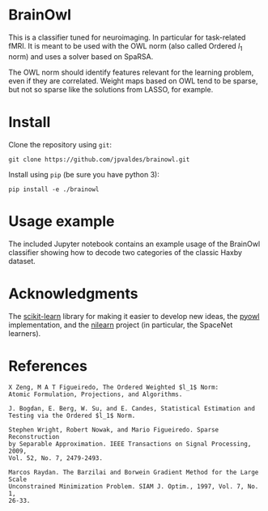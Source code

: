 # BrainOwl

This is a classifier tuned for neuroimaging. In particular for task-related
fMRI. It is meant to be used with the OWL norm (also called Ordered $l_1$ norm)
and uses a solver based on SpaRSA.

The OWL norm should identify features relevant for the learning problem, even if
they are correlated. Weight maps based on OWL tend to be sparse, but not so
sparse like the solutions from LASSO, for example.

# Install

Clone the repository using `git`:

``` {.bash}
git clone https://github.com/jpvaldes/brainowl.git
```

Install using `pip` (be sure you have python 3):

``` {.bash}
pip install -e ./brainowl
```

# Usage example

The included Jupyter notebook contains an example usage of the BrainOwl classifier showing
how to decode two categories of the classic Haxby dataset.

# Acknowledgments

The [scikit-learn](https://scikit-learn.org) library for making it easier to
develop new ideas, the [pyowl](https://https://github.com/vene/pyowl)
implementation, and the [nilearn](https://nilearn.github.io) project (in
particular, the SpaceNet learners).

# References

    X Zeng, M A T Figueiredo, The Ordered Weighted $l_1$ Norm:
    Atomic Formulation, Projections, and Algorithms.

    J. Bogdan, E. Berg, W. Su, and E. Candes, Statistical Estimation and
    Testing via the Ordered $l_1$ Norm.

    Stephen Wright, Robert Nowak, and Mario Figueiredo. Sparse Reconstruction
    by Separable Approximation. IEEE Transactions on Signal Processing, 2009,
    Vol. 52, No. 7, 2479-2493.

    Marcos Raydan. The Barzilai and Borwein Gradient Method for the Large Scale
    Unconstrained Minimization Problem. SIAM J. Optim., 1997, Vol. 7, No. 1,
    26-33.


